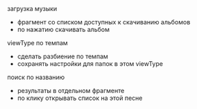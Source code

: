 
загрузка музыки
  - фрагмент со списком доступных к скачиванию альбомов
  - по нажатию скачивать альбом

viewType по темпам
  - сделать разбиение по темпам
  - сохранять настройки для папок в этом viewType

поиск по названию
  - результаты в отдельном фрагменте
  - по клику открывать список на этой песне
